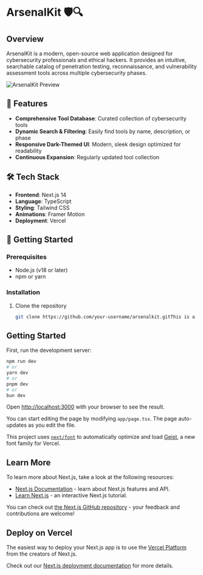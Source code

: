 # ArsenalKit 🛡️🔍

## Overview

ArsenalKit is a modern, open-source web application designed for cybersecurity professionals and ethical hackers. It provides an intuitive, searchable catalog of penetration testing, reconnaissance, and vulnerability assessment tools across multiple cybersecurity phases.

![ArsenalKit Preview](path/to/screenshot.png)

## 🌟 Features

- **Comprehensive Tool Database**: Curated collection of cybersecurity tools
- **Dynamic Search & Filtering**: Easily find tools by name, description, or phase
- **Responsive Dark-Themed UI**: Modern, sleek design optimized for readability
- **Continuous Expansion**: Regularly updated tool collection

## 🛠 Tech Stack

- **Frontend**: Next.js 14
- **Language**: TypeScript
- **Styling**: Tailwind CSS
- **Animations**: Framer Motion
- **Deployment**: Vercel

## 🚀 Getting Started

### Prerequisites

- Node.js (v18 or later)
- npm or yarn

### Installation

1. Clone the repository
   ```bash
   git clone https://github.com/your-username/arsenalkit.gitThis is a [Next.js](https://nextjs.org) project bootstrapped with [`create-next-app`](https://nextjs.org/docs/app/api-reference/cli/create-next-app).
   ```

## Getting Started

First, run the development server:

```bash
npm run dev
# or
yarn dev
# or
pnpm dev
# or
bun dev
```

Open [http://localhost:3000](http://localhost:3000) with your browser to see the result.

You can start editing the page by modifying `app/page.tsx`. The page auto-updates as you edit the file.

This project uses [`next/font`](https://nextjs.org/docs/app/building-your-application/optimizing/fonts) to automatically optimize and load [Geist](https://vercel.com/font), a new font family for Vercel.

## Learn More

To learn more about Next.js, take a look at the following resources:

- [Next.js Documentation](https://nextjs.org/docs) - learn about Next.js features and API.
- [Learn Next.js](https://nextjs.org/learn) - an interactive Next.js tutorial.

You can check out [the Next.js GitHub repository](https://github.com/vercel/next.js) - your feedback and contributions are welcome!

## Deploy on Vercel

The easiest way to deploy your Next.js app is to use the [Vercel Platform](https://vercel.com/new?utm_medium=default-template&filter=next.js&utm_source=create-next-app&utm_campaign=create-next-app-readme) from the creators of Next.js.

Check out our [Next.js deployment documentation](https://nextjs.org/docs/app/building-your-application/deploying) for more details.
